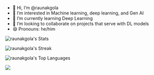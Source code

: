 - 👋 Hi, I’m @raunakgola
- 👀 I’m interested in Machine learning, deep learning, and Gen AI
- 🌱 I’m currently learning Deep Learning
- 💞️ I’m looking to collaborate on projects that serve with DL models
- 😄 Pronouns: he/him

![raunakgola's Stats](https://github-readme-stats.vercel.app/api?username=raunakgola&theme=gotham&show_icons=true&hide_border=false&count_private=true)


![raunakgola's Streak](https://github-readme-streak-stats.herokuapp.com/?user=raunakgola&theme=vue-dark&hide_border=false)


![raunakgola's Top Languages](https://github-readme-stats.vercel.app/api/top-langs/?username=raunakgola&theme=dark)


[![](https://visitcount.itsvg.in/api?id=raunakgola&label=Profile%20Views&color=9&icon=1&pretty=false)](https://visitcount.itsvg.in)


<!---
![image](https://img.shields.io/badge/PyTorch-EE4C2C?style=for-the-badge&logo=pytorch&logoColor=white)

raunakgola/raunakgola is a ✨ special ✨ repository because its `README.md` (this file) appears on your GitHub profile.
You can click the Preview link to take a look at your changes.
- 📫 How to reach me ...
- ⚡ Fun fact: ...
--->
